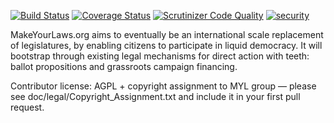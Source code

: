 [![Build Status](https://travis-ci.org/MakeYourLaws/MakeYourLaws.png)](https://makeyourlaws.org/travis-link)
[![Coverage Status](https://coveralls.io/repos/MakeYourLaws/MakeYourLaws/badge.svg)](https://coveralls.io/r/MakeYourLaws/MakeYourLaws)
[![Scrutinizer Code Quality](https://scrutinizer-ci.com/g/MakeYourLaws/MakeYourLaws/badges/quality-score.png?b=master)](https://scrutinizer-ci.com/g/MakeYourLaws/MakeYourLaws/?branch=master)
[![security](https://hakiri.io/github/MakeYourLaws/MakeYourLaws/master.svg)](https://hakiri.io/github/MakeYourLaws/MakeYourLaws/master)

MakeYourLaws.org aims to eventually be an international scale replacement of legislatures, by enabling citizens to participate in liquid democracy. It will bootstrap through existing legal mechanisms for direct action with teeth: ballot propositions and grassroots campaign financing.

Contributor license: AGPL + copyright assignment to MYL group — please see doc/legal/Copyright_Assignment.txt and include it in your first pull request.